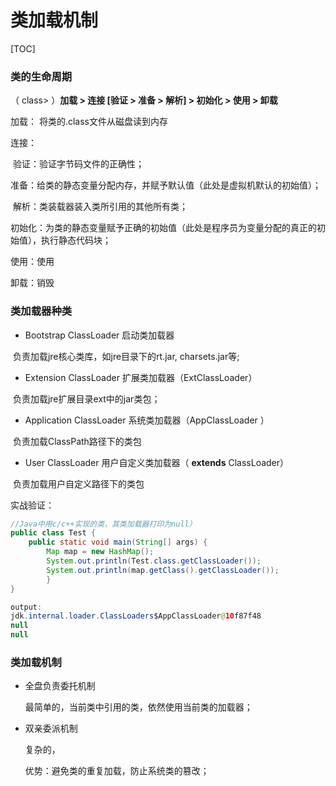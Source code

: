 # 类加载机制

[TOC]

### 类的生命周期

（ class> ）**加载 > 连接 [验证 > 准备 > 解析] > 初始化 > 使用 >  卸载**



加载： 将类的.class文件从磁盘读到内存

连接：

​		验证：验证字节码文件的正确性；

​		准备：给类的静态变量分配内存，并赋予默认值（此处是虚拟机默认的初始值）；

​		解析：类装载器装入类所引用的其他所有类；

初始化：为类的静态变量赋予正确的初始值（此处是程序员为变量分配的真正的初始值），执行静态代码块；

使用：使用

卸载：销毁



### 类加载器种类

- Bootstrap  ClassLoader  启动类加载器

​	负责加载jre核心类库，如jre目录下的rt.jar, charsets.jar等;

- Extension ClassLoader 扩展类加载器（ExtClassLoader）

​	负责加载jre扩展目录ext中的jar类包；

- Application ClassLoader 系统类加载器（AppClassLoader ）

​    负责加载ClassPath路径下的类包

-  User  ClassLoader  用户自定义类加载器（ **extends** ClassLoader）

​    负责加载用户自定义路径下的类包

实战验证：

```java
//Java中用c/c++实现的类，其类加载器打印为null）
public class Test {
	public static void main(String[] args) {
		Map map = new HashMap();
		System.out.println(Test.class.getClassLoader());
		System.out.println(map.getClass().getClassLoader());
		}
}

output:
jdk.internal.loader.ClassLoaders$AppClassLoader@10f87f48
null
null
```



### 类加载机制

- 全盘负责委托机制

  最简单的，当前类中引用的类，依然使用当前类的加载器；

- 双亲委派机制

  复杂的，

  优势：避免类的重复加载，防止系统类的篡改；

